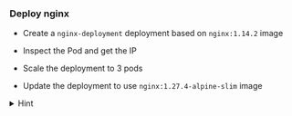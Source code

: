 
### Deploy nginx

* Create a `nginx-deployment` deployment based on `nginx:1.14.2` image

* Inspect the Pod and get the IP

* Scale the deployment to 3 pods
 
* Update the deployment to use `nginx:1.27.4-alpine-slim` image

<details>
<summary>Hint</summary>
 Create deployment <code>kubectl  create deployment nginx-deployment --image=nginx:1.14.2</code> 
 Get Pods IP <code>kubectl  get po nginx-...  -ojsonpath="{.status.podIP}"</code> 
 Scale deployment <code>kubectl  scale deployment nginx-deployment --replicas 3</code>
 Update deployment image <code>kubectl set image deployments nginx-deployment nginx=nginx:1.27.4-alpine-slim</code>
</details>